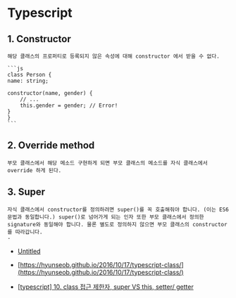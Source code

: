# Typescript

## 1. Constructor

    해당 클래스의 프로퍼티로 등록되지 않은 속성에 대해 constructor 에서 받을 수 없다.

    ```js
    class Person {
    name: string;

    constructor(name, gender) {
        // ...
        this.gender = gender; // Error!
    }
    }
    ```

## 2. Override method

    부모 클래스에서 해당 메소드 구현하게 되면 부모 클래스의 메소드를 자식 클래스에서 override 하게 된다.

## 3. Super

    자식 클래스에서 constructor를 정의하려면 super()를 꼭 호출해줘야 합니다. (이는 ES6 문법과 동일합니다.) super()로 넘어가게 되는 인자 또한 부모 클래스에서 정의한 signature와 동일해야 합니다. 물론 별도로 정의하지 않으면 부모 클래스의 constructor를 따라갑니다.
    -

- [Untitled](https://www.notion.so/73709c6d46944c8fb99965403561ccd1)

- [https://hyunseob.github.io/2016/10/17/typescript-class/](https://hyunseob.github.io/2016/10/17/typescript-class/)

- [[typescript] 10. class 접근 제한자, super VS this, setter/ getter](https://doitnow-man.tistory.com/197)
